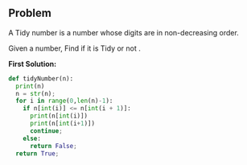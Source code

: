 ## Problem

A Tidy number is a number whose digits are in non-decreasing order.

Given a number, Find if it is Tidy or not .


**First Solution:**
```python
def tidyNumber(n):
  print(n)
  n = str(n);
  for i in range(0,len(n)-1):
    if n[int(i)] <= n[int(i + 1)]:
      print(n[int(i)])
      print(n[int(i+1)])
      continue;
    else:
      return False;
  return True;
```
